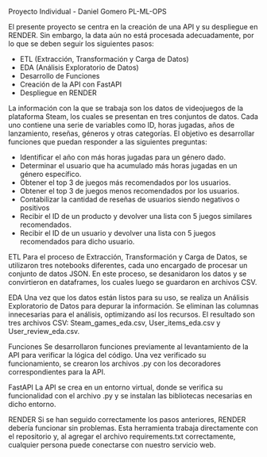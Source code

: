 Proyecto Individual - Daniel Gomero
PL-ML-OPS

El presente proyecto se centra en la creación de una API y su despliegue en RENDER. Sin embargo, la data aún no está procesada adecuadamente, por lo que se deben seguir los siguientes pasos:

- ETL (Extracción, Transformación y Carga de Datos)
- EDA (Análisis Exploratorio de Datos)
- Desarrollo de Funciones
- Creación de la API con FastAPI
- Despliegue en RENDER

La información con la que se trabaja son los datos de videojuegos de la plataforma Steam, los cuales se presentan en tres conjuntos de datos. Cada uno contiene una serie de variables como ID, horas jugadas, años de lanzamiento, reseñas, géneros y otras categorías. El objetivo es desarrollar funciones que puedan responder a las siguientes preguntas:

- Identificar el año con más horas jugadas para un género dado.
- Determinar el usuario que ha acumulado más horas jugadas en un género específico.
- Obtener el top 3 de juegos más recomendados por los usuarios.
- Obtener el top 3 de juegos menos recomendados por los usuarios.
- Contabilizar la cantidad de reseñas de usuarios siendo negativos o positivos
- Recibir el ID de un producto y devolver una lista con 5 juegos similares recomendados.
- Recibir el ID de un usuario y devolver una lista con 5 juegos recomendados para dicho usuario.

ETL
Para el proceso de Extracción, Transformación y Carga de Datos, se utilizaron tres notebooks diferentes, cada uno encargado de procesar un conjunto de datos JSON. En este proceso, se desanidaron los datos y se convirtieron en dataframes, los cuales luego se guardaron en archivos CSV.

EDA
Una vez que los datos están listos para su uso, se realiza un Análisis Exploratorio de Datos para depurar la información. Se eliminan las columnas innecesarias para el análisis, optimizando así los recursos. El resultado son tres archivos CSV: Steam_games_eda.csv, User_items_eda.csv y User_review_eda.csv.

Funciones
Se desarrollaron funciones previamente al levantamiento de la API para verificar la lógica del código. Una vez verificado su funcionamiento, se crearon los archivos .py con los decoradores correspondientes para la API.

FastAPI
La API se crea en un entorno virtual, donde se verifica su funcionalidad con el archivo .py y se instalan las bibliotecas necesarias en dicho entorno.

RENDER
Si se han seguido correctamente los pasos anteriores, RENDER debería funcionar sin problemas. Esta herramienta trabaja directamente con el repositorio y, al agregar el archivo requirements.txt correctamente, cualquier persona puede conectarse con nuestro servicio web.
